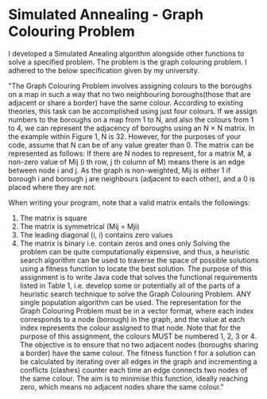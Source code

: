 # Simulated Annealing - Graph Colouring Problem

I developed a Simulated Anealing algorithm alongside other functions to solve a specified problem. The problem is the graph colouring problem. I adhered to the below specification given by my university.


"The Graph Colouring Problem involves assigning colours to the
boroughs on a map in such a way that no two neighbouring boroughs(those that are adjacent or share a border)
have the same colour. According to existing theories, this task can be accomplished using just four colours. If
we assign numbers to the boroughs on a map from 1 to N, and also the colours from 1 to 4, we can represent
the adjacency of boroughs using an N × N matrix. In the example within Figure 1, N is 32. However, for the
purposes of your code, assume that N can be of any value greater than 0. The matrix can be represented as
follows: If there are N nodes to represent, for a matrix M, a non-zero value of Mij (i
th row, j
th column of M) means
there is an edge between node i and j. As the graph is non-weighted, Mij is either 1 if borough i and borough j
are neighbours (adjacent to each other), and a 0 is placed where they are not.

When writing your program, note that a valid matrix entails the followings:
1) The matrix is square
2) The matrix is symmetrical (Mij = Mji)
3) The leading diagonal (i, i) contains zero values
4) The matrix is binary i.e. contain zeros and ones only
Solving the problem can be quite computationally expensive, and thus, a heuristic search algorithm can be used
to traverse the space of possible solutions using a fitness function to locate the best solution. The purpose of
this assignment is to write Java code that solves the functional requirements listed in Table 1, i.e. develop some
or potentially all of the parts of a heuristic search technique to solve the Graph Colouring Problem. ANY single
population algorithm can be used. The representation for the Graph Colouring Problem must be in a vector
format, where each index corresponds to a node (borough) in the graph, and the value at each index represents
the colour assigned to that node. Note that for the purpose of this assignment, the colours MUST be numbered
1, 2, 3 or 4.
The objective is to ensure that no two adjacent nodes (boroughs sharing a border) have the same colour. The
fitness function f for a solution can be calculated by iterating over all edges in the graph and incrementing a
conflicts (clashes) counter each time an edge connects two nodes of the same colour. The aim is to minimise
this function, ideally reaching zero, which means no adjacent nodes share the same colour."
